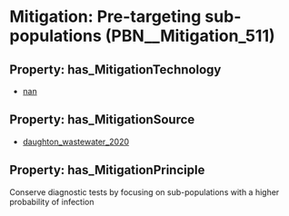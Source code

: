 # Mitigation: __Pre-targeting sub-populations__ (PBN__Mitigation_511)

## Property: has_MitigationTechnology

* [nan](../Technology/PBN__Technology_22)

## Property: has_MitigationSource

* [daughton_wastewater_2020](../Article/PBN__Article_213)

## Property: has_MitigationPrinciple

Conserve diagnostic tests by focusing on sub-populations with a higher probability of infection

